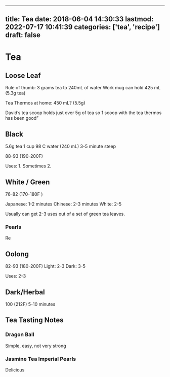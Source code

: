 
---
title: Tea
date: 2018-06-04 14:30:33
lastmod: 2022-07-17 10:41:39
categories: ['tea', 'recipe']
draft: false
---


# Tea
## Loose Leaf
Rule of thumb: 3 grams tea to 240mL of water
Work mug can hold 425 mL (5.3g tea)

Tea Thermos at home: 450 mL? (5.5g)

David’s tea scoop holds just over 5g of tea so 1 scoop with the tea thermos has been good”

## Black
5.6g tea
1 cup 98 C water (240 mL)
3-5 minute steep

88-93 (190-200F)

Uses: 1. Sometimes 2.

## White / Green
76-82 (170-180F )

Japanese: 1-2 minutes
Chinese: 2-3 minutes
White: 2-5

Usually can get 2-3 uses out of a set of green tea leaves.

### Pearls
Re

## Oolong
82-93 (180-200F)
Light: 2-3
Dark: 3-5

Uses: 2-3

## Dark/Herbal
100 (212F)
5-10 minutes

## Tea Tasting Notes
### Dragon Ball
Simple, easy, not very strong

### Jasmine Tea Imperial Pearls
Delicious


<!-- #public #tea #recipe -->

<!-- {BearID:305AF6C5-BDD0-43BA-A1F8-D7FA26550619-367-0000C95674BC74AB} -->
